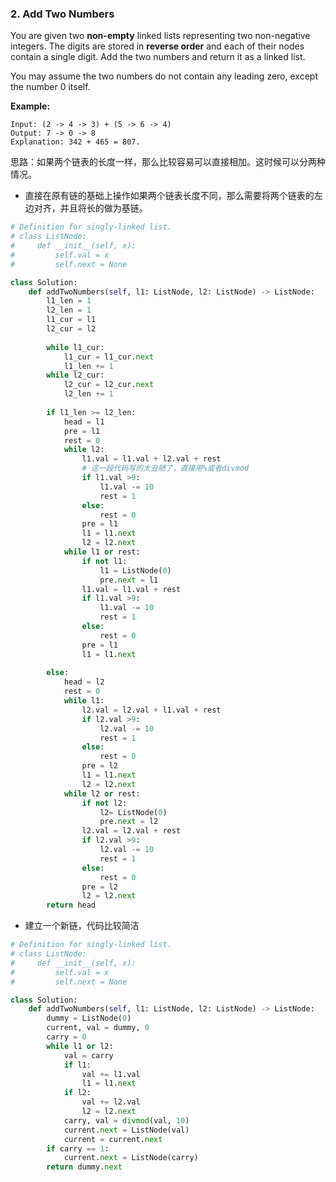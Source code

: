 ### 2. Add Two Numbers

You are given two **non-empty** linked lists representing two non-negative integers. The digits are stored in **reverse order** and each of their nodes contain a single digit. Add the two numbers and return it as a linked list.

You may assume the two numbers do not contain any leading zero, except the number 0 itself.

**Example:**

```
Input: (2 -> 4 -> 3) + (5 -> 6 -> 4)
Output: 7 -> 0 -> 8
Explanation: 342 + 465 = 807.
```

思路：如果两个链表的长度一样，那么比较容易可以直接相加。这时候可以分两种情况。

+ 直接在原有链的基础上操作如果两个链表长度不同，那么需要将两个链表的左边对齐，并且将长的做为基链。

```python
# Definition for singly-linked list.
# class ListNode:
#     def __init__(self, x):
#         self.val = x
#         self.next = None

class Solution:
    def addTwoNumbers(self, l1: ListNode, l2: ListNode) -> ListNode:
        l1_len = 1
        l2_len = 1
        l1_cur = l1
        l2_cur = l2
        
        while l1_cur:
            l1_cur = l1_cur.next
            l1_len += 1
        while l2_cur:
            l2_cur = l2_cur.next
            l2_len += 1
            
        if l1_len >= l2_len:
            head = l1
            pre = l1
            rest = 0
            while l2:
                l1.val = l1.val + l2.val + rest
                # 这一段代码写的太丑陋了，直接用%或者divmod
                if l1.val >9:
                    l1.val -= 10
                    rest = 1
                else:
                    rest = 0
                pre = l1
                l1 = l1.next
                l2 = l2.next
            while l1 or rest:
                if not l1:
                    l1 = ListNode(0)
                    pre.next = l1
                l1.val = l1.val + rest
                if l1.val >9:
                    l1.val -= 10
                    rest = 1
                else:
                    rest = 0
                pre = l1
                l1 = l1.next
           
        else:
            head = l2
            rest = 0
            while l1:
                l2.val = l2.val + l1.val + rest
                if l2.val >9:
                    l2.val -= 10
                    rest = 1
                else:
                    rest = 0
                pre = l2
                l1 = l1.next
                l2 = l2.next
            while l2 or rest:
                if not l2:
                    l2= ListNode(0)
                    pre.next = l2
                l2.val = l2.val + rest
                if l2.val >9:
                    l2.val -= 10
                    rest = 1
                else:
                    rest = 0
                pre = l2
                l2 = l2.next 
        return head       

```

+ 建立一个新链，代码比较简洁

```python
# Definition for singly-linked list.
# class ListNode:
#     def __init__(self, x):
#         self.val = x
#         self.next = None

class Solution:
    def addTwoNumbers(self, l1: ListNode, l2: ListNode) -> ListNode:
        dummy = ListNode(0)
        current, val = dummy, 0
        carry = 0
        while l1 or l2:
            val = carry
            if l1:
                val += l1.val
                l1 = l1.next
            if l2:
                val += l2.val
                l2 = l2.next
            carry, val = divmod(val, 10)
            current.next = ListNode(val)
            current = current.next
        if carry == 1:
            current.next = ListNode(carry)
        return dummy.next
```

